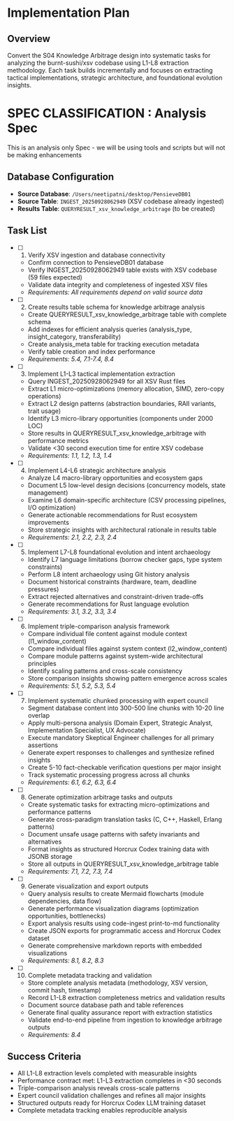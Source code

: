 # Implementation Plan

## Overview
Convert the S04 Knowledge Arbitrage design into systematic tasks for analyzing the burnt-sushi/xsv codebase using L1-L8 extraction methodology. Each task builds incrementally and focuses on extracting tactical implementations, strategic architecture, and foundational evolution insights.

# SPEC CLASSIFICATION : Analysis Spec
This is an analysis only Spec - we will be using tools and scripts but will not be making enhancements

## Database Configuration
- **Source Database**: `/Users/neetipatni/desktop/PensieveDB01`
- **Source Table**: `INGEST_20250928062949` (XSV codebase already ingested)
- **Results Table**: `QUERYRESULT_xsv_knowledge_arbitrage` (to be created)

## Task List

- [ ] 1. Verify XSV ingestion and database connectivity
  - Confirm connection to PensieveDB01 database
  - Verify INGEST_20250928062949 table exists with XSV codebase (59 files expected)
  - Validate data integrity and completeness of ingested XSV files
  - _Requirements: All requirements depend on valid source data_

- [ ] 2. Create results table schema for knowledge arbitrage analysis
  - Create QUERYRESULT_xsv_knowledge_arbitrage table with complete schema
  - Add indexes for efficient analysis queries (analysis_type, insight_category, transferability)
  - Create analysis_meta table for tracking execution metadata
  - Verify table creation and index performance
  - _Requirements: 5.4, 7.1-7.4, 8.4_

- [ ] 3. Implement L1-L3 tactical implementation extraction
  - Query INGEST_20250928062949 for all XSV Rust files
  - Extract L1 micro-optimizations (memory allocation, SIMD, zero-copy operations)
  - Extract L2 design patterns (abstraction boundaries, RAII variants, trait usage)
  - Identify L3 micro-library opportunities (components under 2000 LOC)
  - Store results in QUERYRESULT_xsv_knowledge_arbitrage with performance metrics
  - Validate <30 second execution time for entire XSV codebase
  - _Requirements: 1.1, 1.2, 1.3, 1.4_

- [ ] 4. Implement L4-L6 strategic architecture analysis
  - Analyze L4 macro-library opportunities and ecosystem gaps
  - Document L5 low-level design decisions (concurrency models, state management)
  - Examine L6 domain-specific architecture (CSV processing pipelines, I/O optimization)
  - Generate actionable recommendations for Rust ecosystem improvements
  - Store strategic insights with architectural rationale in results table
  - _Requirements: 2.1, 2.2, 2.3, 2.4_

- [ ] 5. Implement L7-L8 foundational evolution and intent archaeology
  - Identify L7 language limitations (borrow checker gaps, type system constraints)
  - Perform L8 intent archaeology using Git history analysis
  - Document historical constraints (hardware, team, deadline pressures)
  - Extract rejected alternatives and constraint-driven trade-offs
  - Generate recommendations for Rust language evolution
  - _Requirements: 3.1, 3.2, 3.3, 3.4_

- [ ] 6. Implement triple-comparison analysis framework
  - Compare individual file content against module context (l1_window_content)
  - Compare individual files against system context (l2_window_content)  
  - Compare module patterns against system-wide architectural principles
  - Identify scaling patterns and cross-scale consistency
  - Store comparison insights showing pattern emergence across scales
  - _Requirements: 5.1, 5.2, 5.3, 5.4_

- [ ] 7. Implement systematic chunked processing with expert council
  - Segment database content into 300-500 line chunks with 10-20 line overlap
  - Apply multi-persona analysis (Domain Expert, Strategic Analyst, Implementation Specialist, UX Advocate)
  - Execute mandatory Skeptical Engineer challenges for all primary assertions
  - Generate expert responses to challenges and synthesize refined insights
  - Create 5-10 fact-checkable verification questions per major insight
  - Track systematic processing progress across all chunks
  - _Requirements: 6.1, 6.2, 6.3, 6.4_

- [ ] 8. Generate optimization arbitrage tasks and outputs
  - Create systematic tasks for extracting micro-optimizations and performance patterns
  - Generate cross-paradigm translation tasks (C, C++, Haskell, Erlang patterns)
  - Document unsafe usage patterns with safety invariants and alternatives
  - Format insights as structured Horcrux Codex training data with JSONB storage
  - Store all outputs in QUERYRESULT_xsv_knowledge_arbitrage table
  - _Requirements: 7.1, 7.2, 7.3, 7.4_

- [ ] 9. Generate visualization and export outputs
  - Query analysis results to create Mermaid flowcharts (module dependencies, data flow)
  - Generate performance visualization diagrams (optimization opportunities, bottlenecks)
  - Export analysis results using code-ingest print-to-md functionality
  - Create JSON exports for programmatic access and Horcrux Codex dataset
  - Generate comprehensive markdown reports with embedded visualizations
  - _Requirements: 8.1, 8.2, 8.3_

- [ ] 10. Complete metadata tracking and validation
  - Store complete analysis metadata (methodology, XSV version, commit hash, timestamp)
  - Record L1-L8 extraction completeness metrics and validation results
  - Document source database path and table references
  - Generate final quality assurance report with extraction statistics
  - Validate end-to-end pipeline from ingestion to knowledge arbitrage outputs
  - _Requirements: 8.4_

## Success Criteria
- All L1-L8 extraction levels completed with measurable insights
- Performance contract met: L1-L3 extraction completes in <30 seconds
- Triple-comparison analysis reveals cross-scale patterns
- Expert council validation challenges and refines all major insights
- Structured outputs ready for Horcrux Codex LLM training dataset
- Complete metadata tracking enables reproducible analysis